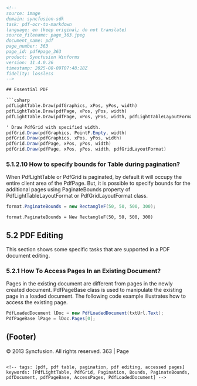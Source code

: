 ```html
<!--
source: image
domain: syncfusion-sdk
task: pdf-ocr-to-markdown
language: en (keep original; do not translate)
source_filename: page_363.jpeg
document_name: pdf
page_number: 363
page_id: pdf#page_363
product: Syncfusion Winforms
version: 11.4.0.26
timestamp: 2025-08-09T07:48:18Z
fidelity: lossless
-->

## Essential PDF

```csharp
pdfLightTable.Draw(pdfGraphics, xPos, yPos, width)
pdfLightTable.Draw(pdfPage, xPos, yPos, width)
pdfLightTable.Draw(pdfPage, xPos, yPos, width, pdfLightTableLayoutFormat)
```

```csharp
' Draw PdfGrid with specified width.
pdfGrid.Draw(pdfGraphics, PointF.Empty, width)
pdfGrid.Draw(pdfGraphics, xPos, yPos, width)
pdfGrid.Draw(pdfPage, xPos, yPos, width)
pdfGrid.Draw(pdfPage, xPos, yPos, width, pdfGridLayoutFormat)
```

### 5.1.2.10 How to specify bounds for Table during pagination?

When PdfLightTable or PdfGrid is paginated, by default it will occupy the entire client area of the PdfPage. But, it is possible to specify bounds for the additional pages using PaginateBounds property of PdfLightTableLayoutFormat or PdfGridLayoutFormat class.

```csharp
format.PaginateBounds = new RectangleF(50, 50, 500, 300);
```

```vb.net
format.PaginateBounds = New RectangleF(50, 50, 500, 300)
```

## 5.2 PDF Editing

This section shows some specific tasks that are supported in a PDF document editing.

### 5.2.1 How To Access Pages In an Existing Document?

Pages in the existing document are different from pages in the newly created document. PdfPageBase class is used to manipulate the existing page in a loaded document. The following code example illustrates how to access the existing page.

```csharp
PdfLoadedDocument lDoc = new PdfLoadedDocument(txtUrl.Text);
PdfPageBase lPage = lDoc.Pages[0];
```

## (Footer)
© 2013 Syncfusion. All rights reserved.  363 | Page
```

<!-- tags: [pdf, pdf table, pagination, pdf editing, accessed pages] keywords: [PdfLightTable, PdfGrid, Pagination, Bounds, PaginateBounds, pdfDocument, pdfPageBase, AccessPages, PdfLoadedDocument] -->
```
